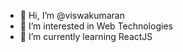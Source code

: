 - 👋 Hi, I’m @viswakumaran
- 👀 I’m interested in Web Technologies
- 🌱 I’m currently learning ReactJS

<!---
viswakumaran/viswakumaran is a ✨ special ✨ repository because its `README.md` (this file) appears on your GitHub profile.
You can click the Preview link to take a look at your changes.
--->
